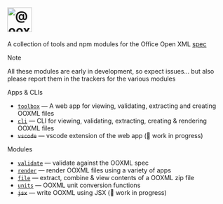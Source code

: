 <h1>
    <picture>
        <source media="(prefers-color-scheme: dark)" srcset="https://ooxml-tools.github.io/design/images/readme-dark.png">
        <source media="(prefers-color-scheme: light)" srcset="https://ooxml-tools.github.io/design/images/readme-light.png">
        <img alt="@ooxml-tools/readme" height="56" src="https://ooxml-tools.github.io/design/images/readme-light.png">
    </picture>
</h1>

A collection of tools and npm modules for the Office Open XML [spec](https://ecma-international.org/publications-and-standards/standards/ecma-376/)

> [!NOTE]  
> All these modules are early in development, so expect issues... but also please report them in the trackers for the various modules 


Apps & CLIs

 - [`toolbox`](https://github.com/ooxml-tools/toolbox) — A web app for viewing, validating, extracting and creating OOXML files
 - [`cli`](https://github.com/ooxml-tools/cli) — CLI for viewing, validating, extracting, creating & rendering OOXML files
 - ~~`vscode`~~ — vscode extension of the web app (👷 work in progress)

Modules

 - [`validate`](https://github.com/ooxml-tools/validate) — validate against the OOXML spec
 - [`render`](https://github.com/ooxml-tools/render) — render OOXML files using a variety of apps
 - [`file`](https://github.com/ooxml-tools/file) — extract, combine & view contents of a OOXML zip file
 - [`units`](https://github.com/ooxml-tools/units) — OOXML unit conversion functions
 - ~~`jsx`~~ — write OOXML using JSX (👷 work in progress)


